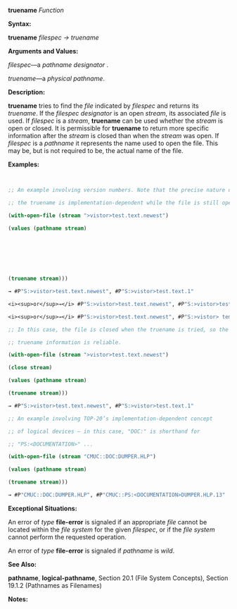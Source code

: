 **truename** *Function* 



**Syntax:** 



**truename** *filespec → truename* 



**Arguments and Values:** 



*filespec*—a *pathname designator* . 



*truename*—a *physical pathname*. 



**Description:** 



**truename** tries to find the *file* indicated by *filespec* and returns its *truename*. If the *filespec designator* is an open *stream*, its associated *file* is used. If *filespec* is a *stream*, **truename** can be used whether the *stream* is open or closed. It is permissible for **truename** to return more specific information after the *stream* is closed than when the *stream* was open. If *filespec* is a *pathname* it represents the name used to open the file. This may be, but is not required to be, the actual name of the file. 



**Examples:**
```lisp
 

;; An example involving version numbers. Note that the precise nature of 

;; the truename is implementation-dependent while the file is still open. 

(with-open-file (stream ">vistor>test.text.newest") 

(values (pathname stream) 



 

 

(truename stream))) 

→ #P"S:>vistor>test.text.newest", #P"S:>vistor>test.text.1" 

<i><sup>or</sup>→</i> #P"S:>vistor>test.text.newest", #P"S:>vistor>test.text.newest" 

<i><sup>or</sup>→</i> #P"S:>vistor>test.text.newest", #P"S:>vistor> temp . temp .1" 

;; In this case, the file is closed when the truename is tried, so the 

;; truename information is reliable. 

(with-open-file (stream ">vistor>test.text.newest") 

(close stream) 

(values (pathname stream) 

(truename stream))) 

→ #P"S:>vistor>test.text.newest", #P"S:>vistor>test.text.1" 

;; An example involving TOP-20’s implementation-dependent concept 

;; of logical devices – in this case, "DOC:" is shorthand for 

;; "PS:<DOCUMENTATION>" ... 

(with-open-file (stream "CMUC::DOC:DUMPER.HLP") 

(values (pathname stream) 

(truename stream))) 

→ #P"CMUC::DOC:DUMPER.HLP", #P"CMUC::PS:<DOCUMENTATION>DUMPER.HLP.13" 


```
**Exceptional Situations:** 



An error of *type* **file-error** is signaled if an appropriate *file* cannot be located within the *file system* for the given *filespec*, or if the *file system* cannot perform the requested operation. 



An error of *type* **file-error** is signaled if *pathname* is *wild*. 



**See Also:** 



**pathname**, **logical-pathname**, Section 20.1 (File System Concepts), Section 19.1.2 (Pathnames as Filenames) 



**Notes:** 



